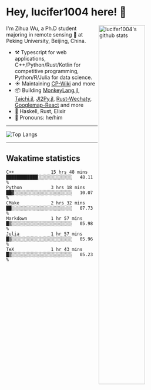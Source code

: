 # Hey, lucifer1004 here! :wave:

<img width="50%" align="right" alt="lucifer1004's github stats" src="https://github-readme-stats.vercel.app/api?username=lucifer1004&show_icons=true">

I'm Zihua Wu, a Ph.D student majoring in remote sensing :satellite: at Peking University, Beijing, China.

- :hammer_and_pick: Typescript for web applications, C++/Python/Rust/Kotlin for competitive programming, Python/R/Julia for data science.
- :sunny: Maintaining [CP-Wiki](https://cp-wiki.vercel.app) and more 
- :package: Building [MonkeyLang.jl](https://github.com/lucifer1004/MonkeyLang.jl), [Taichi.jl](https://github.com/lucifer1004/Taichi.jl), [Jl2Py.jl](https://github.com/lucifer1004/Jl2Py.jl), [Rust-Wechaty](https://github.com/wechaty/rust-wechaty), [Googlemap-React](https://github.com/googlemap-react/googlemap-react) and more
- :seedling: Haskell, Rust, Elixir
- :man: Pronouns: he/him

---

![Top Langs](https://github-readme-stats.vercel.app/api/top-langs/?username=lucifer1004&layout=compact)

---

## Wakatime statistics

<!--START_SECTION:waka-->

```text
C++              15 hrs 48 mins  ████████████░░░░░░░░░░░░░   48.11 %
Python           3 hrs 18 mins   ██▓░░░░░░░░░░░░░░░░░░░░░░   10.07 %
CMake            2 hrs 32 mins   ██░░░░░░░░░░░░░░░░░░░░░░░   07.73 %
Markdown         1 hr 57 mins    █▒░░░░░░░░░░░░░░░░░░░░░░░   05.98 %
Julia            1 hr 57 mins    █▒░░░░░░░░░░░░░░░░░░░░░░░   05.96 %
TeX              1 hr 43 mins    █▒░░░░░░░░░░░░░░░░░░░░░░░   05.23 %
```

<!--END_SECTION:waka-->
